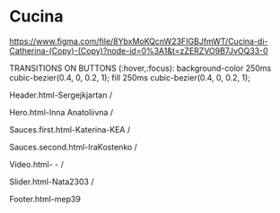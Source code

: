 # Cucina

https://www.figma.com/file/8YbxMoKQcnW23FIGBJfmWT/Cucina-di-Catherina-(Copy)-(Copy)?node-id=0%3A1&t=zZERZVO9B7JvOQ33-0


TRANSITIONS ON BUTTONS (:hover,:focus): 
background-color 250ms cubic-bezier(0.4, 0, 0.2, 1);
fill 250ms cubic-bezier(0.4, 0, 0.2, 1);


Header.html-Sergejkjartan / 

Hero.html-Inna Anatoliivna / 

Sauces.first.html-Katerina-KEA / 

Sauсes.second.html-IraKostenko / 

Video.html- - / 

Slider.html-Nata2303 / 

Footer.html-mep39
